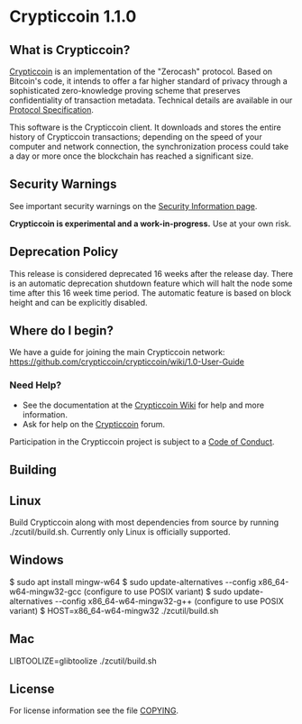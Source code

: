 Crypticcoin 1.1.0
=============

What is Crypticcoin?
--------------

[Crypticcoin](https://z.cash/) is an implementation of the "Zerocash" protocol.
Based on Bitcoin's code, it intends to offer a far higher standard of privacy
through a sophisticated zero-knowledge proving scheme that preserves
confidentiality of transaction metadata. Technical details are available
in our [Protocol Specification](https://github.com/crypticcoin/zips/raw/master/protocol/protocol.pdf).

This software is the Crypticcoin client. It downloads and stores the entire history
of Crypticcoin transactions; depending on the speed of your computer and network
connection, the synchronization process could take a day or more once the
blockchain has reached a significant size.

Security Warnings
-----------------

See important security warnings on the
[Security Information page](https://z.cash/support/security/).

**Crypticcoin is experimental and a work-in-progress.** Use at your own risk.

Deprecation Policy
------------------

This release is considered deprecated 16 weeks after the release day. There
is an automatic deprecation shutdown feature which will halt the node some
time after this 16 week time period. The automatic feature is based on block
height and can be explicitly disabled.

Where do I begin?
-----------------
We have a guide for joining the main Crypticcoin network:
https://github.com/crypticcoin/crypticcoin/wiki/1.0-User-Guide

### Need Help?

* See the documentation at the [Crypticcoin Wiki](https://github.com/crypticcoin/crypticcoin/wiki)
  for help and more information.
* Ask for help on the [Crypticcoin](https://forum.crypticcoin.io/) forum.

Participation in the Crypticcoin project is subject to a
[Code of Conduct](code_of_conduct.md).

Building
--------

## Linux
Build Crypticcoin along with most dependencies from source by running
./zcutil/build.sh. Currently only Linux is officially supported.

## Windows
$ sudo apt install mingw-w64
$ sudo update-alternatives --config x86_64-w64-mingw32-gcc
(configure to use POSIX variant)
$ sudo update-alternatives --config x86_64-w64-mingw32-g++
(configure to use POSIX variant)
$ HOST=x86_64-w64-mingw32 ./zcutil/build.sh

## Mac
LIBTOOLIZE=glibtoolize ./zcutil/build.sh

License
-------

For license information see the file [COPYING](COPYING).
